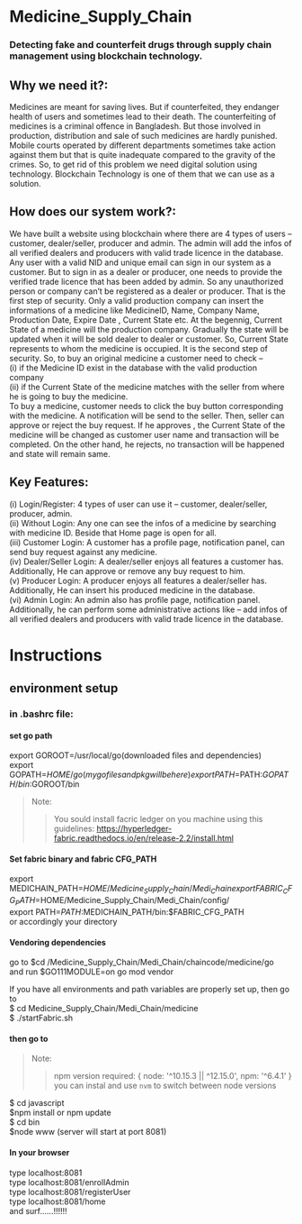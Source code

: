 # Medicine_Supply_Chain
### Detecting fake and counterfeit drugs through supply chain management using blockchain technology.
## Why we need it?:
Medicines are meant for saving lives. But if counterfeited, they endanger health of users and
sometimes lead to their death.
The counterfeiting of medicines is a criminal offence in Bangladesh. But those involved in
production, distribution and sale of such medicines are hardly punished. Mobile courts operated
by different departments sometimes take action against them but that is quite inadequate
compared to the gravity of the crimes.
So, to get rid of this problem we need digital solution using technology. Blockchain Technology is
one of them that we can use as a solution.
## How does our system work?:
We have built a website using blockchain where there are 4 types of users – customer, dealer/seller,
producer and admin.
The admin will add the infos of all verified dealers and producers with valid trade licence in the
database. Any user with a valid NID and unique email can sign in our system as a customer.
But to sign in as a dealer or producer, one needs to provide the verified trade licence that has been
added by admin. So any unauthorized person or company can’t be registered as a dealer or
producer. That is the first step of security.
Only a valid production company can insert the informations of a medicine like MedicineID, Name,
Company Name, Production Date, Expire Date , Current State etc. At the begennig, Current State of
a medicine will the production company. Gradually the state will be updated when it will be sold
dealer to dealer or customer. So, Current State represents to whom the medicine is occupied. It is
the second step of security.
So, to buy an original medicine a customer need to check –  
(i) if the Medicine ID exist in the database with the valid production company  
(ii) if the Current State of the medicine matches with the seller from where he is going to buy
the medicine.  
To buy a medicine, customer needs to click the buy button corresponding with the medicine. A
notification will be send to the seller. Then, seller can approve or reject the buy request. If he
approves , the Current State of the medicine will be changed as customer user name and
transaction will be completed. On the other hand, he rejects, no transaction will be happened
and state will remain same.
## Key Features:
(i) Login/Register: 4 types of user can use it – customer, dealer/seller, producer, admin.  
(ii) Without Login: Any one can see the infos of a medicine by searching with medicine ID.
Beside that Home page is open for all.  
(iii) Customer Login: A customer has a profile page, notification panel, can send buy request
against any medicine.  
(iv) Dealer/Seller Login: A dealer/seller enjoys all features a customer has. Additionally, He can
approve or remove any buy request to him.  
(v) Producer Login: A producer enjoys all features a dealer/seller has. Additionally, He can insert
his produced medicine in the database.  
(vi) Admin Login: An admin also has profile page, notification panel. Additionally, he can perform
some administrative actions like – add infos of all verified dealers and producers with valid
trade licence in the database.


# Instructions
## environment setup
### in .bashrc file:
#### set go path
export GOROOT=/usr/local/go(downloaded files and dependencies)  
export GOPATH=$HOME/go(my go files and pkg will be here)  
export PATH=$PATH:$GOPATH/bin:$GOROOT/bin

> Note:
>> You sould install facric ledger on you machine using this guidelines:
>> https://hyperledger-fabric.readthedocs.io/en/release-2.2/install.html


#### Set fabric binary and fabric CFG_PATH
export MEDICHAIN_PATH=$HOME/Medicine_Supply_Chain/Medi_Chain  
export FABRIC_CFG_PATH=$HOME/Medicine_Supply_Chain/Medi_Chain/config/  
export PATH=$PATH:$MEDICHAIN_PATH/bin:$FABRIC_CFG_PATH  
or accordingly your directory

#### Vendoring dependencies
go to $cd /Medicine_Supply_Chain/Medi_Chain/chaincode/medicine/go  
and run $GO111MODULE=on go mod vendor

If you have all environments and path variables are properly set up, then go to  
$ cd Medicine_Supply_Chain/Medi_Chain/medicine  
$ ./startFabric.sh


#### then go to 
> Note:
>> npm version required: { node: '^10.15.3 || ^12.15.0', npm: '^6.4.1' }
>> you can instal and use `nvm` to switch between node versions

$ cd javascript  
$npm install or npm update  
$ cd bin  
$node www (server will start at port 8081)  
#### In your browser
type localhost:8081  
type localhost:8081/enrollAdmin  
type localhost:8081/registerUser  
type localhost:8081/home  
and surf......!!!!!!
